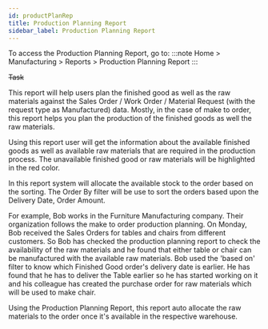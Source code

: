 ```yaml
---
id: productPlanRep
title: Production Planning Report
sidebar_label: Production Planning Report
---
```


To access the Production Planning Report, go to:
:::note
Home > Manufacturing > Reports > Production Planning Report
:::

~~Task~~

This report will help users plan the finished good as well as the raw materials against the Sales Order / Work Order / Material Request (with the request type as Manufactured) data. Mostly, in the case of make to order, this report helps you plan the production of the finished goods as well the raw materials.

Using this report user will get the information about the available finished goods as well as available raw materials that are required in the production process. The unavailable finished good or raw materials will be highlighted in the red color.

In this report system will allocate the available stock to the order based on the sorting. The Order By filter will be use to sort the orders based upon the Delivery Date, Order Amount.

For example, Bob works in the Furniture Manufacturing company. Their organization follows the make to order production planning. On Monday, Bob received the Sales Orders for tables and chairs from different customers. So Bob has checked the production planning report to check the availability of the raw materials and he found that either table or chair can be manufactured with the available raw materials. Bob used the 'based on' filter to know which Finished Good order's delivery date is earlier. He has found that he has to deliver the Table earlier so he has started working on it and his colleague has created the purchase order for raw materials which will be used to make chair.

Using the Production Planning Report, this report auto allocate the raw materials to the order once it's available in the respective warehouse.
